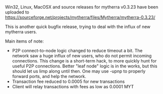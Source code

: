Win32, Linux, MacOSX and source releases for mytherra v0.3.23 have been uploaded to
https://sourceforge.net/projects/mytherra/files/Mytherra/mytherra-0.3.23/

This is another quick bugfix release, trying to deal with the influx of new mytherra users.

Main items of note:

* P2P connect-to-node logic changed to reduce timeout a bit.  The network saw a huge influx of new users, who do not permit incoming connections.  This change is a short-term hack, to more quickly hunt for useful P2P connections.  Better "leaf node" logic is in the works, but this should let us limp along until then.  One may use -upnp to properly forward ports, and help the network.
* Transaction fee reduced to 0.0005 for new transactions
* Client will relay transactions with fees as low as 0.0001 MYT
